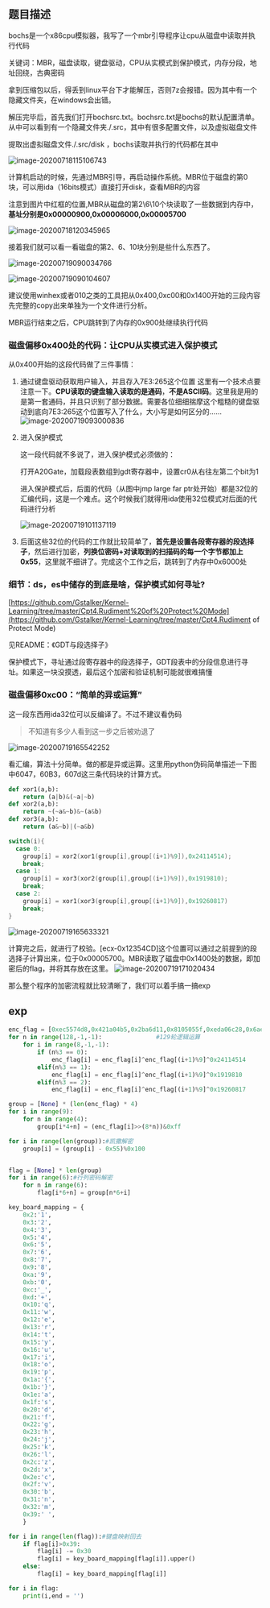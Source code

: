 ## 题目描述

bochs是一个x86cpu模拟器，我写了一个mbr引导程序让cpu从磁盘中读取并执行代码

关键词：MBR，磁盘读取，键盘驱动，CPU从实模式到保护模式，内存分段，地址回绕，古典密码

拿到压缩包以后，得丢到linux平台下才能解压，否则7z会报错。因为其中有一个隐藏文件夹，在windows会出错。

解压完毕后，首先我们打开bochsrc.txt。bochsrc.txt是bochs的默认配置清单。从中可以看到有一个隐藏文件夹./.src，其中有很多配置文件，以及虚拟磁盘文件

提取出虚拟磁盘文件./.src/disk ，bochs读取并执行的代码都在其中

![image-20200718115106743](.\wppics\image-20200718115106743.png)

计算机启动的时候，先通过MBR引导，再启动操作系统。MBR位于磁盘的第0块，可以用ida（16bits模式）直接打开disk，查看MBR的内容

注意到图片中红框的位置,MBR从磁盘的第2\6\10个块读取了一些数据到内存中，**基址分别是0x00000900,0x00006000,0x00005700**

![image-20200718120345965](.\wppics\image-20200718120345965.png)



接着我们就可以看一看磁盘的第2、6、10块分别是些什么东西了。

![image-20200719090034766](wppics/image-20200719090034766.png)

![image-20200719090104607](wppics/image-20200719090104607.png)

建议使用winhex或者010之类的工具把从0x400,0xc00和0x1400开始的三段内容先完整的copy出来单独为一个文件进行分析。

MBR运行结束之后，CPU跳转到了内存的0x900处继续执行代码

### 磁盘偏移0x400处的代码：让CPU从实模式进入保护模式

从0x400开始的这段代码做了三件事情：

1. 通过键盘驱动获取用户输入，并且存入7E3:265这个位置
  这里有一个技术点要注意一下。**CPU读取的键盘输入读取的是通码**，**不是ASCII码**。这里我是用的是第一套通码，并且只识别了部分数据。需要各位细细揣摩这个粗糙的键盘驱动到底向7E3:265这个位置写入了什么，大小写是如何区分的……
  ![image-20200719093000836](wppics/image-20200719093000836.png)
  
2. 进入保护模式

   这一段代码就不多说了，进入保护模式必须做的：

   打开A20Gate，加载段表数组到gdt寄存器中，设置cr0从右往左第二个bit为1

   进入保护模式后，后面的代码（从图中jmp large far ptr处开始）都是32位的汇编代码，这是一个难点。这个时候我们就得用ida使用32位模式对后面的代码进行分析

   ![image-20200719101137119](wppics/image-20200719101137119.png)
   
3. 后面这些32位的代码的工作就比较简单了，**首先是设置各段寄存器的段选择子**，然后进行加密，**列换位密码+对读取到的扫描码的每一个字节都加上0x55**，这里就不细讲了。完成这个工作之后，跳转到了内存中0x6000处

### 细节：ds，es中储存的到底是啥，保护模式如何寻址?

[https://github.com/Gstalker/Kernel-Learning/tree/master/Cpt4.Rudiment%20of%20Protect%20Mode](https://github.com/Gstalker/Kernel-Learning/tree/master/Cpt4.Rudiment of Protect Mode)

见README：《GDT与段选择子》

保护模式下，寻址通过段寄存器中的段选择子，GDT段表中的分段信息进行寻址。如果这一块没摸透，最后这个加密和验证机制可能就很难搞懂

### 磁盘偏移0xc00：“简单的异或运算”

这一段东西用ida32位可以反编译了。不过不建议看伪码

> 不知道有多少人看到这一步之后被劝退了

![image-20200719165542252](wppics/image-20200719165542252.png)

看汇编，算法十分简单。做的都是异或运算。这里用python伪码简单描述一下图中6047，60B3，607d这三条代码块的计算方式。

```python
def xor1(a,b):
    return (a|b)&(~a|~b)
def xor2(a,b):
    return ~(~a&~b)&~(a&b)
def xor3(a,b):
    return (a&~b)|(~a&b)
```

```c++
switch(i){
  case 0:
    group[i] = xor2(xor1(group[i],group[(i+1)%9]),0x24114514);
    break;
  case 1:
    group[i] = xor3(xor2(group[i],group[(i+1)%9]),0x1919810);
    break;
  case 2:
    group[i] = xor1(xor3(group[i],group[(i+1)%9]),0x19260817)
    break;
}
```

![image-20200719165633321](wppics/image-20200719165633321.png)

计算完之后，就进行了校验。\[ecx-0x12354CD\]这个位置可以通过之前提到的段选择子计算出来，位于0x00005700。MBR读取了磁盘中0x1400处的数据，即加密后的flag，并将其存放在这里。
![image-20200719171020434](wppics/image-20200719171020434.png)

那么整个程序的加密流程就比较清晰了，我们可以着手搞一搞exp

## exp

```python
enc_flag = [0xec5574d8,0x421a04b5,0x2ba6d11,0x8105055f,0xeda06c28,0x6ae00499,0x18a955e7,0x71d63591,0x4537a864]
for n in range(128,-1,-1):               #129轮逻辑运算
    for i in range(8,-1,-1):
        if (n%3 == 0):
            enc_flag[i] = enc_flag[i]^enc_flag[(i+1)%9]^0x24114514
        elif(n%3 == 1):
            enc_flag[i] = enc_flag[i]^enc_flag[(i+1)%9]^0x1919810
        elif(n%3 == 2):
            enc_flag[i] = enc_flag[i]^enc_flag[(i+1)%9]^0x19260817

group = [None] * (len(enc_flag) * 4)
for i in range(9):
    for n in range(4):
        group[i*4+n] = (enc_flag[i]>>(8*n))&0xff

for i in range(len(group)):#凯撒解密
    group[i] = (group[i] - 0x55)%0x100


flag = [None] * len(group)
for i in range(6):#行列密码解密
    for n in range(6):
        flag[i*6+n] = group[n*6+i]

key_board_mapping = {
    0x2:'1',
    0x3:'2',
    0x4:'3',
    0x5:'4',
    0x6:'5',
    0x7:'6',
    0x8:'7',
    0x9:'8',
    0xa:'9',
    0xb:'0',
    0xc:'_',
    0xd:'+',
    0x10:'q',
    0x11:'w',
    0x12:'e',
    0x13:'r',
    0x14:'t',
    0x15:'y',
    0x16:'u',
    0x17:'i',
    0x18:'o',
    0x19:'p',
    0x1a:'{',
    0x1b:'}',
    0x1e:'a',
    0x1f:'s',
    0x20:'d',
    0x21:'f',
    0x22:'g',
    0x23:'h',
    0x24:'j',
    0x25:'k',
    0x26:'l',
    0x2c:'z',
    0x2d:'x',
    0x2e:'c',
    0x2f:'v',
    0x30:'b',
    0x31:'n',
    0x32:'m',
    0x39:' ',
    }

for i in range(len(flag)):#键盘映射回去
    if flag[i]>0x39:
        flag[i] -= 0x30
        flag[i] = key_board_mapping[flag[i]].upper()
    else:
        flag[i] = key_board_mapping[flag[i]]

for i in flag:
    print(i,end = '')
```

